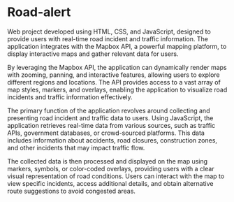 # Road-alert
Web project developed using HTML, CSS, and JavaScript, designed to provide users with real-time road incident and traffic information. The application integrates with the Mapbox API, a powerful mapping platform, to display interactive maps and gather relevant data for users.

By leveraging the Mapbox API, the application can dynamically render maps with zooming, panning, and interactive features, allowing users to explore different regions and locations. The API provides access to a vast array of map styles, markers, and overlays, enabling the application to visualize road incidents and traffic information effectively.

The primary function of the application revolves around collecting and presenting road incident and traffic data to users. Using JavaScript, the application retrieves real-time data from various sources, such as traffic APIs, government databases, or crowd-sourced platforms. This data includes information about accidents, road closures, construction zones, and other incidents that may impact traffic flow.

The collected data is then processed and displayed on the map using markers, symbols, or color-coded overlays, providing users with a clear visual representation of road conditions. Users can interact with the map to view specific incidents, access additional details, and obtain alternative route suggestions to avoid congested areas.
